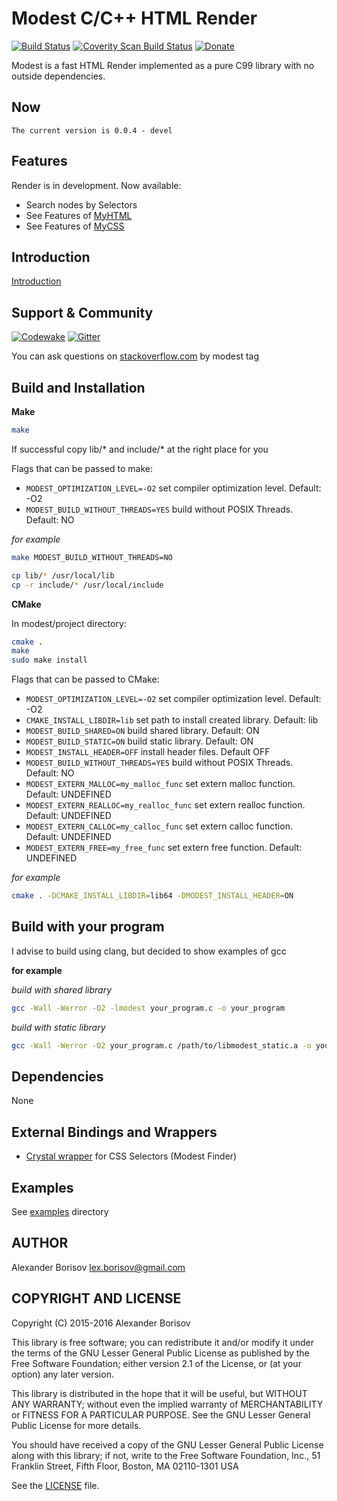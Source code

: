 # Modest C/C++ HTML Render

[![Build Status](https://travis-ci.org/lexborisov/Modest.svg?branch=master)](https://travis-ci.org/lexborisov/Modest)
[![Coverity Scan Build Status](https://scan.coverity.com/projects/11105/badge.svg)](https://scan.coverity.com/projects/lexborisov-modest)
[![Donate](https://img.shields.io/badge/Donate-PayPal-green.svg)](https://www.paypal.com/cgi-bin/webscr?cmd=_s-xclick&hosted_button_id=L59E49K2NVUHE)

Modest is a fast HTML Render implemented as a pure C99 library with no outside dependencies.

## Now

```text
The current version is 0.0.4 - devel
```

## Features

Render is in development. Now available:

- Search nodes by Selectors 
- See Features of [MyHTML]
- See Features of [MyCSS]

## Introduction

[Introduction]

## Support & Сommunity
[![Codewake](https://www.codewake.com/badges/ask_question.svg)](https://www.codewake.com/p/modest)
[![Gitter](https://badges.gitter.im/gitterHQ/gitter.svg)](https://gitter.im/Modest-Engine/Lobby)

You can ask questions on [stackoverflow.com](https://stackoverflow.com/questions/ask?tags=modest) by modest tag

## Build and Installation

**Make**

```bash
make
```

If successful copy lib/* and include/* at the right place for you

Flags that can be passed to make:
- `MODEST_OPTIMIZATION_LEVEL=-O2` set compiler optimization level. Default: -O2
- `MODEST_BUILD_WITHOUT_THREADS=YES` build without POSIX Threads. Default: NO

*for example*
```bash
make MODEST_BUILD_WITHOUT_THREADS=NO
```

```bash
cp lib/* /usr/local/lib
cp -r include/* /usr/local/include
```

**CMake**

In modest/project directory:

```bash
cmake .
make
sudo make install
```

Flags that can be passed to CMake:
- `MODEST_OPTIMIZATION_LEVEL=-O2` set compiler optimization level. Default: -O2
- `CMAKE_INSTALL_LIBDIR=lib` set path to install created library. Default: lib
- `MODEST_BUILD_SHARED=ON` build shared library. Default: ON
- `MODEST_BUILD_STATIC=ON` build static library. Default: ON
- `MODEST_INSTALL_HEADER=OFF` install header files. Default OFF
- `MODEST_BUILD_WITHOUT_THREADS=YES` build without POSIX Threads. Default: NO
- `MODEST_EXTERN_MALLOC=my_malloc_func` set extern malloc function. Default: UNDEFINED
- `MODEST_EXTERN_REALLOC=my_realloc_func` set extern realloc function. Default: UNDEFINED
- `MODEST_EXTERN_CALLOC=my_calloc_func` set extern calloc function. Default: UNDEFINED
- `MODEST_EXTERN_FREE=my_free_func` set extern free function. Default: UNDEFINED

*for example*
```bash
cmake . -DCMAKE_INSTALL_LIBDIR=lib64 -DMODEST_INSTALL_HEADER=ON
```


## Build with your program

I advise to build using clang, but decided to show examples of gcc

**for example**

*build with shared library*
```bash
gcc -Wall -Werror -O2 -lmodest your_program.c -o your_program
```

*build with static library*
```bash
gcc -Wall -Werror -O2 your_program.c /path/to/libmodest_static.a -o your_program
```

## Dependencies

None

## External Bindings and Wrappers
* [Crystal wrapper](https://github.com/kostya/modest) for CSS Selectors (Modest Finder)

## Examples

See [examples] directory

## AUTHOR

Alexander Borisov <lex.borisov@gmail.com>

## COPYRIGHT AND LICENSE

Copyright (C) 2015-2016 Alexander Borisov

This library is free software; you can redistribute it and/or modify it under the terms of the GNU Lesser General Public License as published by the Free Software Foundation; either version 2.1 of the License, or (at your option) any later version.

This library is distributed in the hope that it will be useful, but WITHOUT ANY WARRANTY; without even the implied warranty of MERCHANTABILITY or FITNESS FOR A PARTICULAR PURPOSE.  See the GNU Lesser General Public License for more details.

You should have received a copy of the GNU Lesser General Public License along with this library; if not, write to the Free Software Foundation, Inc., 51 Franklin Street, Fifth Floor, Boston, MA  02110-1301 USA

See the [LICENSE] file.


[high]: https://github.com/lexborisov/modest/blob/master/include/myhtml/api.h
[low]: https://github.com/lexborisov/modest/tree/master/include/myhtml
[examples]: https://github.com/lexborisov/modest/tree/master/examples
[MyHTML]: https://github.com/lexborisov/myhtml
[MyCSS]: https://github.com/lexborisov/mycss
[CHANGELOG.md]: https://github.com/lexborisov/modest/blob/master/CHANGELOG.md
[Introduction]: http://lexborisov.github.io/myhtml/
[LICENSE]: https://github.com/lexborisov/myhtml/blob/master/LICENSE

